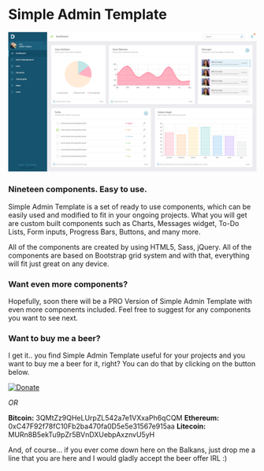 # Simple Admin Template #

![alt text](https://github.com/drangovski/simpleadmintemplate/blob/master/preview.png)

### Nineteen components. Easy to use. ###

Simple Admin Template is a set of ready to use components, which can be easily used and modified to fit in your ongoing projects. What you will get are custom built components such as Charts, Messages widget, To-Do Lists, Form inputs, Progress Bars, Buttons, and many more.

All of the components are created by using HTML5, Sass, jQuery. All of the components are based on Bootstrap grid system and with that, everything will fit just great on any device.

### Want even more components? ###

Hopefully, soon there will be a PRO Version of Simple Admin Template with even more components included. Feel free to suggest for any components you want to see next.

### Want to buy me a beer? ###

I get it.. you find Simple Admin Template useful for your projects and you want to buy me a beer for it, right? You can do that by clicking on the button below.

[![Donate](https://img.shields.io/badge/Donate-PayPal-green.svg?longCache=true&style=flat-square)](https://www.paypal.com/cgi-bin/webscr?cmd=_s-xclick&hosted_button_id=K657UG3QMFHVQ) 

*OR*

__Bitcoin:__ 3QMtZz9QHeLUrpZL542a7e1VXxaPh6qCQM
__Ethereum:__ 0xC47F92f78fC10Fb2ba470fa0D5e5e31567e915aa
__Litecoin:__ MURn8B5ekTu9pZr5BVnDXUebpAxznvU5yH

And, of course... if you ever come down here on the Balkans, just drop me a line that you are here and I would gladly accept the beer offer IRL :)



